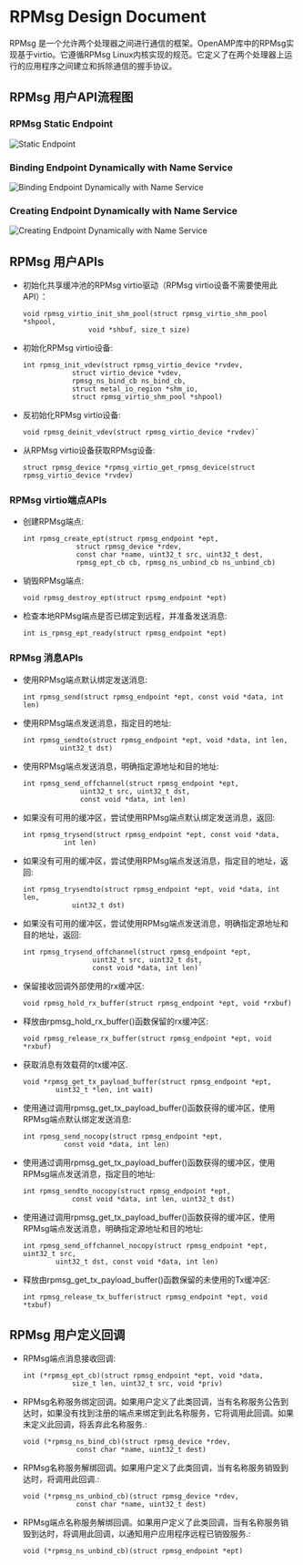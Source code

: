 # RPMsg Design Document

RPMsg 是一个允许两个处理器之间进行通信的框架。OpenAMP库中的RPMsg实现基于virtio。它遵循RPMsg Linux内核实现的规范。它定义了在两个处理器上运行的应用程序之间建立和拆除通信的握手协议。

## RPMsg 用户API流程图
### RPMsg Static Endpoint
![Static Endpoint](img/coprocessor-rpmsg-static-ep.png)
### Binding Endpoint Dynamically with Name Service
![Binding Endpoint Dynamically with Name Service](img/coprocessor-rpmsg-ns.png)
### Creating Endpoint Dynamically with Name Service
![Creating Endpoint Dynamically with Name Service](img/coprocessor-rpmsg-ns-dynamic.png)

## RPMsg 用户APIs
* 初始化共享缓冲池的RPMsg virtio驱动（RPMsg virtio设备不需要使用此API）：
  ```
  void rpmsg_virtio_init_shm_pool(struct rpmsg_virtio_shm_pool *shpool,
				  void *shbuf, size_t size)
  ```
* 初始化RPMsg virtio设备:
  ```
  int rpmsg_init_vdev(struct rpmsg_virtio_device *rvdev,
		      struct virtio_device *vdev,
		      rpmsg_ns_bind_cb ns_bind_cb,
		      struct metal_io_region *shm_io,
		      struct rpmsg_virtio_shm_pool *shpool)
  ```
* 反初始化RPMsg virtio设备:
  ```
  void rpmsg_deinit_vdev(struct rpmsg_virtio_device *rvdev)`
  ```
* 从RPMsg virtio设备获取RPMsg设备:
  ```
  struct rpmsg_device *rpmsg_virtio_get_rpmsg_device(struct rpmsg_virtio_device *rvdev)
  ```
### RPMsg virtio端点APIs
* 创建RPMsg端点:
  ```
  int rpmsg_create_ept(struct rpmsg_endpoint *ept,
		       struct rpmsg_device *rdev,
		       const char *name, uint32_t src, uint32_t dest,
		       rpmsg_ept_cb cb, rpmsg_ns_unbind_cb ns_unbind_cb)
  ```
* 销毁RPMsg端点:
  ```
  void rpmsg_destroy_ept(struct rpsmg_endpoint *ept)
  ```
* 检查本地RPMsg端点是否已绑定到远程，并准备发送消息:
  ```
  int is_rpmsg_ept_ready(struct rpmsg_endpoint *ept)
  ```
### RPMsg 消息APIs
* 使用RPMsg端点默认绑定发送消息:
  ```
  int rpmsg_send(struct rpmsg_endpoint *ept, const void *data, int len)
  ```
* 使用RPMsg端点发送消息，指定目的地址:
  ```
  int rpmsg_sendto(struct rpmsg_endpoint *ept, void *data, int len,
		   uint32_t dst)
  ```
* 使用RPMsg端点发送消息，明确指定源地址和目的地址:
  ```
  int rpmsg_send_offchannel(struct rpmsg_endpoint *ept,
			    uint32_t src, uint32_t dst,
			    const void *data, int len)
  ```
* 如果没有可用的缓冲区，尝试使用RPMsg端点默认绑定发送消息，返回:
  ```
  int rpmsg_trysend(struct rpmsg_endpoint *ept, const void *data,
		    int len)
  ```
* 如果没有可用的缓冲区，尝试使用RPMsg端点发送消息，指定目的地址，返回:
  ```
  int rpmsg_trysendto(struct rpmsg_endpoint *ept, void *data, int len,
		      uint32_t dst)
  ```
* 如果没有可用的缓冲区，尝试使用RPMsg端点发送消息，明确指定源地址和目的地址，返回:
  ```
  int rpmsg_trysend_offchannel(struct rpmsg_endpoint *ept,
			       uint32_t src, uint32_t dst,
			       const void *data, int len)`
  ```

* 保留接收回调外部使用的rx缓冲区:
  ```
  void rpmsg_hold_rx_buffer(struct rpmsg_endpoint *ept, void *rxbuf)
  ```

* 释放由rpmsg_hold_rx_buffer()函数保留的rx缓冲区:
  ```
  void rpmsg_release_rx_buffer(struct rpmsg_endpoint *ept, void *rxbuf)

  ```
* 获取消息有效载荷的tx缓冲区.
  ```
  void *rpmsg_get_tx_payload_buffer(struct rpmsg_endpoint *ept,
          uint32_t *len, int wait)
  ```

* 使用通过调用rpmsg_get_tx_payload_buffer()函数获得的缓冲区，使用RPMsg端点默认绑定发送消息:
  ```
  int rpmsg_send_nocopy(struct rpmsg_endpoint *ept,
            const void *data, int len)
  ```

* 使用通过调用rpmsg_get_tx_payload_buffer()函数获得的缓冲区，使用RPMsg端点发送消息，指定目的地址:
  ```
  int rpmsg_sendto_nocopy(struct rpmsg_endpoint *ept,
              const void *data, int len, uint32_t dst)
  ```

* 使用通过调用rpmsg_get_tx_payload_buffer()函数获得的缓冲区，使用RPMsg端点发送消息，明确指定源地址和目的地址:
  ```
  int rpmsg_send_offchannel_nocopy(struct rpmsg_endpoint *ept, uint32_t src,
          uint32_t dst, const void *data, int len)
  ```

* 释放由rpmsg_get_tx_payload_buffer()函数保留的未使用的Tx缓冲区:
  ```
  int rpmsg_release_tx_buffer(struct rpmsg_endpoint *ept, void *txbuf)
  ```

## RPMsg 用户定义回调
* RPMsg端点消息接收回调:
  ```
  int (*rpmsg_ept_cb)(struct rpmsg_endpoint *ept, void *data,
		      size_t len, uint32_t src, void *priv)
  ```
* RPMsg名称服务绑定回调。如果用户定义了此类回调，当有名称服务公告到达时，如果没有找到注册的端点来绑定到此名称服务，它将调用此回调。如果未定义此回调，将丢弃此名称服务.:
  ```
  void (*rpmsg_ns_bind_cb)(struct rpmsg_device *rdev,
			   const char *name, uint32_t dest)
  ```
* RPMsg名称服务解绑回调。如果用户定义了此类回调，当有名称服务销毁到达时，将调用此回调.:
  ```
  void (*rpmsg_ns_unbind_cb)(struct rpmsg_device *rdev,
			   const char *name, uint32_t dest)
  ```
* RPMsg端点名称服务解绑回调。如果用户定义了此类回调，当有名称服务销毁到达时，将调用此回调，以通知用户应用程序远程已销毁服务.:
  ```
  void (*rpmsg_ns_unbind_cb)(struct rpmsg_endpoint *ept)
  ```
